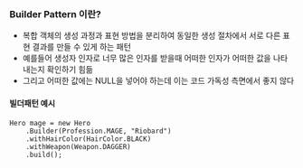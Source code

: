 ### Builder Pattern 이란?
* 복합 객체의 생성 과정과 표현 방법을 분리하여 동일한 생성 절차에서 서로 다른 표현 결과를 만들 수 있게 하는 패턴
* 예를들어 생성자 인자로 너무 많은 인자를 받을때 어떠한 인자가 어떠한 값을 나타내는지 확인하기 힘듦
* 그리고 어떠한 값에는 NULL을 넣어야 하는데 이는 코드 가독성 측면에서 좋지 않다

#### 빌더패턴 예시
```
Hero mage = new Hero
	.Builder(Profession.MAGE, "Riobard")
	.withHairColor(HairColor.BLACK)
	.withWeapon(Weapon.DAGGER)
	.build();
```

